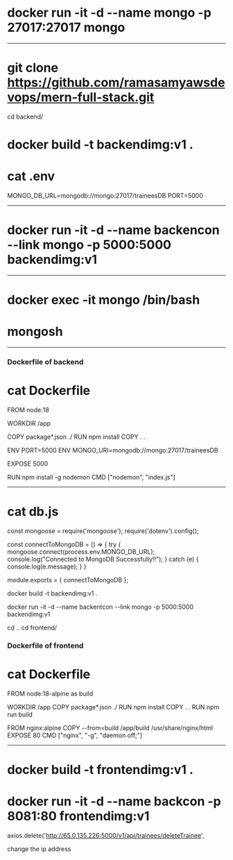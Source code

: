 # docker run -it -d --name mongo -p 27017:27017 mongo

------------------------

# git clone https://github.com/ramasamyawsdevops/mern-full-stack.git

cd backend/

# docker build -t backendimg:v1 .

# cat .env

MONGO_DB_URL=mongodb://mongo:27017/traineesDB
PORT=5000

*********************************

# docker run -it -d --name backencon --link mongo -p 5000:5000 backendimg:v1

-----------------------


# docker exec -it mongo /bin/bash

# mongosh

---------------------

### Dockerfile of backend

# cat Dockerfile

FROM node:18

WORKDIR /app

COPY package*.json ./
RUN npm install
COPY . .

ENV PORT=5000
ENV MONGO_URI=mongodb://mongo:27017/traineesDB

EXPOSE 5000

RUN npm install -g nodemon
CMD ["nodemon", "index.js"]

******************************


# cat db.js

const mongoose = require('mongoose');
require('dotenv').config();

const connectToMongoDB = () => {
    try {
        mongoose.connect(process.env.MONGO_DB_URL);
        console.log("Connected to MongoDB Successfully!!");
    } catch (e) {
        console.log(e.message);
    }
}

module.exports = { connectToMongoDB };


docker build -t backendimg:v1 .

docker run -it -d --name backentcon --link mongo -p 5000:5000 backendimg:v1

cd ..
cd frontend/

### Dockerfile of frontend

# cat Dockerfile


FROM node:18-alpine as build

WORKDIR /app
COPY package*.json ./
RUN npm install
COPY . .
RUN npm run build


FROM nginx:alpine
COPY --from=build /app/build /usr/share/nginx/html
EXPOSE 80
CMD ["nginx", "-g", "daemon off;"]

******************

# docker build -t frontendimg:v1 .
# docker run -it -d --name backcon -p 8081:80 frontendimg:v1


 axios.delete('http://65.0.135.226:5000/v1/api/trainees/deleteTrainee', 


change the ip address
